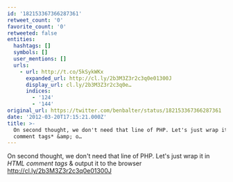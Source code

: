 ```yaml
---
id: '182153367366287361'
retweet_count: '0'
favorite_count: '0'
retweeted: false
entities:
  hashtags: []
  symbols: []
  user_mentions: []
  urls:
    - url: http://t.co/5kSykWKx
      expanded_url: http://cl.ly/2b3M3Z3r2c3q0e01300J
      display_url: cl.ly/2b3M3Z3r2c3q0e…
      indices:
        - '124'
        - '144'
original_url: https://twitter.com/benbalter/status/182153367366287361
date: '2012-03-20T17:15:21.000Z'
title: >-
  On second thought, we don't need that line of PHP. Let's just wrap it in *HTML
  comment tags* &amp; o…
---
```


On second thought, we don't need that line of PHP. Let's just wrap it in *HTML comment tags* &amp; output it to the browser http://cl.ly/2b3M3Z3r2c3q0e01300J